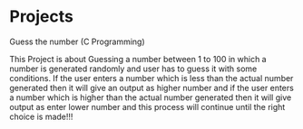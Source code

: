 # Projects
Guess the number (C Programming)

This Project is about Guessing a number between 1 to 100 in which a number is generated randomly and user has to guess it with some conditions. If the user enters a number which is less than the actual number generated then it will give an output as higher number and if the user enters a number which is higher than the actual number generated then it will give output as enter lower number and this process will continue until the right choice is made!!!
